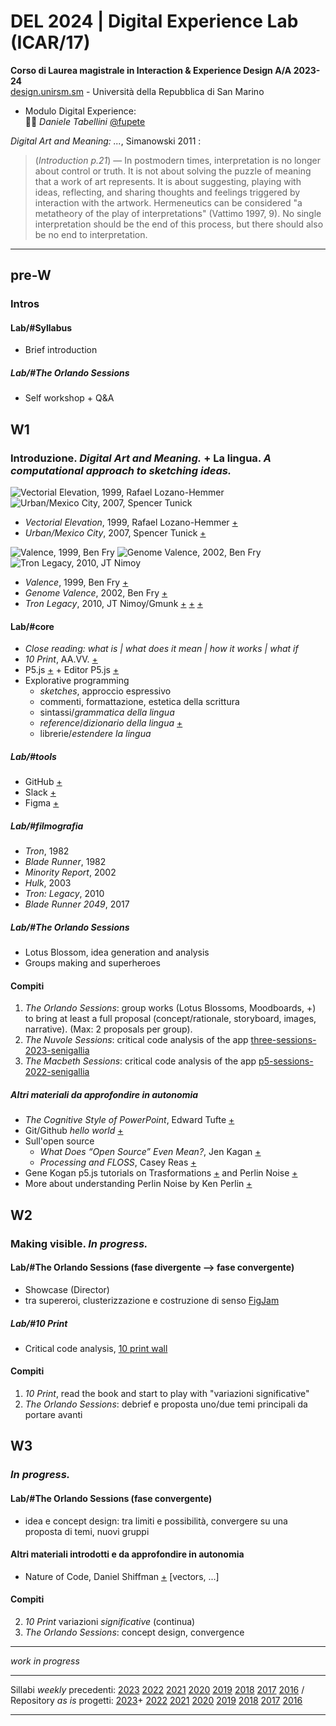 # DEL 2024 | Digital Experience Lab (ICAR/17)

**Corso di Laurea magistrale in Interaction & Experience Design A/A 2023-24**   
[design.unirsm.sm](http://design.unirsm.sm) - Università della Repubblica di San Marino

- Modulo Digital Experience:  
👨‍🏫 _Daniele Tabellini_ [@fupete](http://github.com/fupete)
  
_Digital Art and Meaning: ..._, Simanowski 2011 :
> (_Introduction p.21_) — In postmodern times, interpretation is no longer about control or truth. It is not about solving the puzzle of meaning that a work of art represents. It is about suggesting, playing with ideas, reflecting, and sharing thoughts and feelings triggered by interaction with the artwork. Hermeneutics can be considered "a metatheory of the play of interpretations" (Vattimo 1997, 9). No single interpretation should be the end of this process, but there should also be no end to interpretation.

---


## pre-W
### Intros

#### Lab/\#Syllabus
- Brief introduction

##### Lab/\#The Orlando Sessions
- Self workshop + Q&A



## W1
### Introduzione. _Digital Art and Meaning._ + La lingua. _A computational approach to sketching ideas._

![Vectorial Elevation, 1999, Rafael Lozano-Hemmer](http://i.imgur.com/BNxP95K.jpg?1) ![Urban/Mexico City, 2007, Spencer Tunick](http://i.imgur.com/XHkkirH.jpg?1)

- _Vectorial Elevation_, 1999, Rafael Lozano-Hemmer [+](http://www.lozano-hemmer.com/vectorial_elevation.php)
- _Urban/Mexico City_, 2007, Spencer Tunick [+](https://vimeo.com/6988932)

![Valence, 1999, Ben Fry](http://i.imgur.com/WMIEi1a.jpg?1) ![Genome Valence, 2002, Ben Fry](http://i.imgur.com/fF4a0Qs.jpg?1) ![Tron Legacy, 2010, JT Nimoy](http://i.imgur.com/dIy34wn.jpg?1)

- _Valence_, 1999, Ben Fry [+](http://benfry.com/valence/)
- _Genome Valence_, 2002, Ben Fry [+](http://benfry.com/genomevalence/)
- _Tron Legacy_, 2010, JT Nimoy/Gmunk [+](https://jtnimoy.cc/item.php%3Fhandle=14881671-tron-legacy.html) [+](http://www.inventinginteractive.com/2011/03/02/interview-gmunk/) [+](https://gmunk.com/TRON-Solar-Sailor)

#### Lab/\#core
- _Close reading: what is | what does it mean | how it works | what if_
- _10 Print_, AA.VV. [+](http://www.10print.org)
- P5.js [+](http://www.p5js.org) + Editor P5.js [+](https://editor.p5js.org/)
- Explorative programming 
  - _sketches_, approccio espressivo
  - commenti, formattazione, estetica della scrittura
  - sintassi/_grammatica della lingua_
  - _reference_/_dizionario della lingua_ [+](https://p5js.org/reference/)
  - librerie/_estendere la lingua_ 

##### Lab/\#tools
- GitHub [+](https://github.com)
- Slack [+](https://slack.com)
- Figma [+](https://figma.com)

##### Lab/\#filmografia
- _Tron_, 1982
- _Blade Runner_, 1982
- _Minority Report_, 2002
- _Hulk_, 2003
- _Tron: Legacy_, 2010
- _Blade Runner 2049_, 2017

##### Lab/\#The Orlando Sessions
- Lotus Blossom, idea generation and analysis
- Groups making and superheroes

#### Compiti
1. _The Orlando Sessions_: group works (Lotus Blossoms, Moodboards, +) to bring at least a full proposal (concept/rationale, storyboard, images, narrative). (Max: 2 proposals per group).  
2. _The Nuvole Sessions_: critical code analysis of the app [three-sessions-2023-senigallia](https://github.com/del-2023-unirsm/three-sessions-2023-senigallia)
3. _The Macbeth Sessions_: critical code analysis of the app [p5-sessions-2022-senigallia](https://github.com/del-2023-unirsm/p5-sessions-2022-senigallia)

##### Altri materiali da approfondire in autonomia
- _The Cognitive Style of PowerPoint_, Edward Tufte [+](http://www.edwardtufte.com/tufte/books_pp) 
- Git/Github _hello world_ [+](https://docs.github.com/en/get-started/quickstart/hello-world)
- Sull'open source
  - _What Does “Open Source” Even Mean?_, Jen Kagan [+](https://medium.com/@kenjagan/what-does-open-source-even-mean-6bd47befe696)
  - _Processing and FLOSS_, Casey Reas [+](https://medium.com/processing-foundation/processing-and-floss-d35aa4607f4c)
- Gene Kogan p5.js tutorials on Trasformations [+](http://genekogan.com/code/p5js-transformations/) and Perlin Noise [+](http://genekogan.com/code/p5js-perlin-noise/)
- More about understanding Perlin Noise by Ken Perlin [+](https://www.khanacademy.org/computing/computer-programming/programming-natural-simulations/programming-noise/a/perlin-noise)



## W2
### Making visible. _In progress._

#### Lab/\#The Orlando Sessions (fase divergente —> fase convergente)
- Showcase (Director)
- tra supereroi, clusterizzazione e costruzione di senso [FigJam](https://www.figma.com/file/CFjVdDnzKmnJiZ9aU0DqRx/W1b-divergente?type=whiteboard&node-id=0-1&t=zNPprSLAWPOnjdk9-0)

##### Lab/\#10 Print
- Critical code analysis, [10 print wall](https://editor.p5js.org/fupete/sketches/oAom-03M)

#### Compiti
1. _10 Print_, read the book and start to play with "variazioni significative"
2. _The Orlando Sessions_: debrief e proposta uno/due temi principali da portare avanti


## W3
### _In progress._ 

#### Lab/\#The Orlando Sessions (fase convergente)
- idea e concept design: tra limiti e possibilità, convergere su una proposta di temi, nuovi gruppi

#### Altri materiali introdotti e da approfondire in autonomia
- Nature of Code, Daniel Shiffman [+](https://natureofcode.com/) [vectors, ...]

#### Compiti
2. _10 Print_ variazioni _significative_ (continua)
3. _The Orlando Sessions_: concept design, convergence

----

_work in progress_

----

Sillabi _weekly_ precedenti: [2023](https://github.com/del-2023-unirsm/syllabus-23/blob/master/syllabus.md) [2022](https://github.com/ds-2022-unirsm/syllabus-22/blob/master/syllabus.md) [2021](https://github.com/ds-2021-unirsm/syllabus-21/blob/master/syllabus.md) [2020](https://github.com/dsii-2020-unirsm/dsii-2020-unirsm/blob/master/syllabus.md) [2019](https://github.com/dsii-2019-unirsm/syllabus/blob/master/syllabus.md) [2018](https://github.com/dsii-2018-unirsm/syllabus/blob/master/syllabus.md) [2017](https://github.com/dsii-2017-unirsm/syllabus/blob/master/syllabus.md) [2016](https://github.com/dsii-2016-unirsm/syllabus/blob/master/syllabus.md) 
/ Repository _as is_ progetti: [2023](https://github.com/del-2023-unirsm/digital-experience-archive)+ [2022](https://github.com/ds-2022-unirsm/ds-archive-22) [2021](https://github.com/ds-2021-unirsm/archive) [2020](https://github.com/dsii-2020-unirsm) [2019](https://github.com/dsii-2019-unirsm) [2018](https://github.com/dsii-2018-unirsm) [2017](https://github.com/dsii-2017-unirsm) [2016](https://github.com/dsii-2016-unirsm)

----

